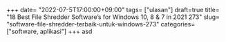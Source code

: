 +++
date= "2022-07-5T17:00:00+09:00"
tags= ["ulasan"]
draft=true
title= "18 Best File Shredder Software’s for Windows 10, 8 & 7 in 2021        273"
slug= "software-file-shredder-terbaik-untuk-windows-273"
categories= ["software, aplikasi"]
+++
asd
